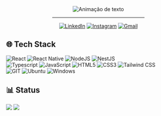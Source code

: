 <div align="center">
<img alt="Animação de texto" src="https://readme-typing-svg.demolab.com/?lines=Olá,%20meu%20nome%20é%20Vinícius!%20✌🏾;Dev%20Frontend%20💻;Bem%20Vindo!%20😉&font=Noto%20Sans&center=true&width=600&height=45&color=FFFFFF&vCenter=true&pause=1000&size=30">
  <hr width="50%">
  
[![LinkedIn](https://img.shields.io/badge/LinkedIn-0D1117?style=for-the-badge&logo=linkedin&logoColor=0077B5)](https://www.linkedin.com/in/apenasovini/)
[![Instagram](https://img.shields.io/badge/Instagram-0D1117?style=for-the-badge&logo=instagram&logoColor=E4405F)](https://www.instagram.com/sf.vini/)
[![Gmail](https://img.shields.io/badge/Gmail-0D1117?style=for-the-badge&logo=gmail&logoColor=D14836)](mailto:viniciusicmsc@gmail.com)
</div>

## 🌐 Tech Stack

![React](https://img.shields.io/badge/react-0D1117?style=for-the-badge&logo=react&logoColor=#50D6FF)
![React Native](https://img.shields.io/badge/react%20native-0D1117?style=for-the-badge&logo=react&logoColor=#30C9E3)
![NodeJS](https://img.shields.io/badge/nodejs-0D1117?style=for-the-badge&logo=node.js&logoColor=#93C745)
![NestJS](https://img.shields.io/badge/nestjs-0D1117?style=for-the-badge&logo=nestjs&logoColor=EB2F4B)
   <br>
![Typescript](https://img.shields.io/badge/typescript-0D1117?style=for-the-badge&logo=typescript&logoColor=#377CC8)
![JavaScript](https://img.shields.io/badge/javascript-0D1117?style=for-the-badge&logo=javascript&logoColor=#F7E025)
![HTML5](https://img.shields.io/badge/html5-0D1117?style=for-the-badge&logo=html5&logoColor=#E65736)
![CSS3](https://img.shields.io/badge/css3-0D1117?style=for-the-badge&logo=css3&logoColor=3d9dd7)
![Tailwind CSS](https://img.shields.io/badge/tailwind%20css-0D1117?style=for-the-badge&logo=tailwindcss&logoColor=#38BDF8)
   <br>
![GIT](https://img.shields.io/badge/git-0D1117?style=for-the-badge&logo=git&logoColor=#F05539)
![Ubuntu](https://img.shields.io/badge/Ubuntu-0D1117?style=for-the-badge&logo=ubuntu&logoColor=#E75827)
![Windows](https://img.shields.io/badge/Windows-0D1117?style=for-the-badge&logo=windows&logoColor=087CD7)
  
## 📊 Status

![](https://github-readme-stats.vercel.app/api?username=ApenasoVini&theme=github_dark&hide_border=true&include_all_commits=false&count_private=false&card_width=450px)
<img src="https://github-readme-stats.vercel.app/api/top-langs/?username=ApenasoVini&theme=github_dark&hide_border=false&include_all_commits=true&count_private=false&layout=compact">
